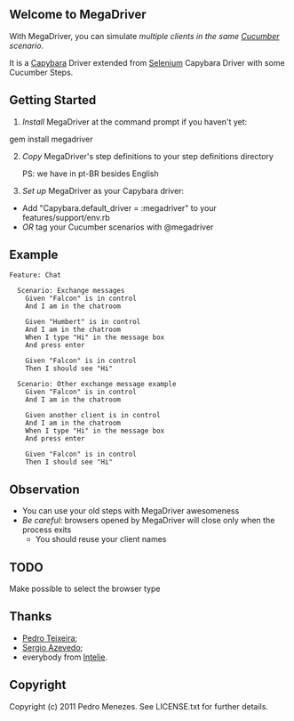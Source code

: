 ## Welcome to MegaDriver

With MegaDriver, you can simulate *multiple clients in the same [Cucu](http://en.wikipedia.org/wiki/Cucumber)[mber](https://github.com/cucumber/cucumber) scenario*.

It is a [Capybara](https://github.com/jnicklas/capybara) Driver extended from [Selenium](http://seleniumhq.org/) Capybara Driver with some Cucumber Steps.

## Getting Started

1. *Install* MegaDriver at the command prompt if you haven't yet:

  gem install megadriver
  
2. *Copy* MegaDriver's step definitions to your step definitions directory

    PS: we have in pt-BR besides English

3. *Set up* MegaDriver as your Capybara driver:

  * Add "Capybara.default_driver = :megadriver" to your features/support/env.rb
  * *OR* tag your Cucumber scenarios with @megadriver

## Example

    Feature: Chat

      Scenario: Exchange messages
        Given "Falcon" is in control
        And I am in the chatroom

        Given "Humbert" is in control
        And I am in the chatroom
        When I type "Hi" in the message box
        And press enter

        Given "Falcon" is in control
        Then I should see "Hi"

      Scenario: Other exchange message example
        Given "Falcon" is in control
        And I am in the chatroom

        Given another client is in control
        And I am in the chatroom
        When I type "Hi" in the message box
        And press enter

        Given "Falcon" is in control
        Then I should see "Hi"


## Observation

* You can use your old steps with MegaDriver awesomeness
* *Be careful*: browsers opened by MegaDriver will close only when the process exits
    * You should reuse your client names


## TODO

Make possible to select the browser type


## Thanks

* [Pedro Teixeira](https://github.com/pedroteixeira);
* [Sergio Azevedo](https://github.com/sergiojunior);
* everybody from [Intelie](http://intelie.com.br/).

## Copyright

Copyright (c) 2011 Pedro Menezes. See LICENSE.txt for
further details.
